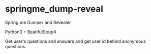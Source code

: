 springme_dump-reveal
====================

Spring.me Dumper and Revealer

Python3 + BeatifulSoup4

Get user's questions and answers and get user id behind anonymous questions.
